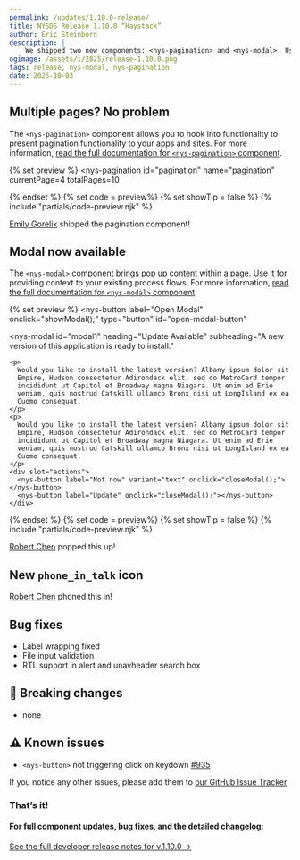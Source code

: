 ```yaml
---
permalink: /updates/1.10.0-release/
title: NYSDS Release 1.10.0 “Haystack”
author: Eric Steinborn
description: |
    We shipped two new components: <nys-pagination> and <nys-modal>. Use them to create dynamic experiences for your users.
ogimage: /assets/i/2025/release-1.10.0.png
tags: release, nys-modal, nys-pagination
date: 2025-10-03
---
```


<!-- 🪡 in the Haystack? -->
## Multiple pages? No problem
The `<nys-pagination>` component allows you to hook into functionality to present pagination functionality to your apps and sites. For more information, [read the full documentation for `<nys-pagination>` component](/components/pagination).

  {% set preview %}
  <nys-pagination
  id="pagination"
  name="pagination"
  currentPage=4
  totalPages=10
></nys-pagination>
  {% endset %}
  {% set code = preview%}
  {% set showTip = false %}
  {% include "partials/code-preview.njk" %}

[Emily Gorelik](https://github.com/emilygorelik) shipped the pagination component!

## Modal now available
The `<nys-modal>` component brings pop up content within a page. Use it for providing context to your existing process flows. For more information, [read the full documentation for `<nys-modal>` component](/components/modal).

  {% set preview %}
  <nys-button
    label="Open Modal"
    onclick="showModal();"
    type="button"
    id="open-modal-button"
  ></nys-button>
  <nys-modal
    id="modal1"
    heading="Update Available"
    subheading="A new version of this application is ready to install."
  >
    <p>
      Would you like to install the latest version? Albany ipsum dolor sit
      Empire, Hudson consectetur Adirondack elit, sed do MetroCard tempor
      incididunt ut Capitol et Broadway magna Niagara. Ut enim ad Erie
      veniam, quis nostrud Catskill ullamco Bronx nisi ut LongIsland ex ea
      Cuomo consequat.
    </p>
    <p>
      Would you like to install the latest version? Albany ipsum dolor sit
      Empire, Hudson consectetur Adirondack elit, sed do MetroCard tempor
      incididunt ut Capitol et Broadway magna Niagara. Ut enim ad Erie
      veniam, quis nostrud Catskill ullamco Bronx nisi ut LongIsland ex ea
      Cuomo consequat.
    </p>
    <div slot="actions">
      <nys-button label="Not now" variant="text" onclick="closeModal();"></nys-button>
      <nys-button label="Update" onclick="closeModal();"></nys-button>
    </div>
  </nys-modal>
  <script>
    function showModal() {
      const modal = document.getElementById('modal1');
      if (modal) {
        modal.open = true;
      }
    };
    function closeModal() {
      const modal = document.getElementById('modal1');
      if (modal) {
        modal.open = false;
      }
    };
  </script>
  {% endset %}
  {% set code = preview%}
  {% set showTip = false %}
  {% include "partials/code-preview.njk" %}

[Robert Chen](https://github.com/novacat35) popped this up!

## New `phone_in_talk` icon

<nys-icon name="phone_in_talk" size="4xl"></nys-icon>

[Robert Chen](https://github.com/novacat35) phoned this in!

## Bug fixes
 - Label wrapping fixed
 - File input validation
 - RTL support in alert and unavheader search box

## 🚨 Breaking changes
 - none

## ⚠️ Known issues
- `<nys-button>` not triggering click on keydown [#935](https://github.com/ITS-HCD/nysds/issues/935)

If you notice any other issues, please add them to [our GitHub Issue Tracker](https://github.com/ITS-HCD/nysds/issues)

### That’s it!

#### For full component updates, bug fixes, and the detailed changelog:  
[See the full developer release notes for v.1.10.0 →](https://github.com/ITS-HCD/nysds/releases/tag/v1.10.0)